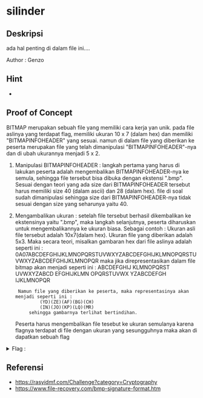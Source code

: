 # silinder

## Deskripsi
ada hal penting di dalam file ini....

Author : Genzo

## Hint
- 

## Proof of Concept
BITMAP merupakan sebuah file yang memiliki cara kerja yan unik. pada file aslinya yang terdapat flag, memiliki ukuran 10 x 7 (dalam hex) dan memiliki "BITMAPINFOHEADER" yang sesuai. namun di dalam file yang diberikan ke peserta
merupakan file yang telah dimanipulasi "BITMAPINFOHEADER"-nya dan di ubah ukurannya menjadi 5 x 2. 
1. Manipulasi BITMAPINFOHEADER : langkah pertama yang harus di lakukan peserta adalah mengembalikan BITMAPINFOHEADER-nya ke semula, sehingga file tersebut bisa dibuka dengan ekstensi ".bmp". Sesuai dengan teori yang ada 
size dari BITMAPINFOHEADER tersebut harus memiliki size 40 (dalam ascii) dan 28 (dalam hex). file di soal sudah dimanipulasi sehingga size dari BITMAPINFOHEADER-nya tidak sesuai dengan size yang seharunya yaitu 40.
2. Mengambalikan ukuran : setelah file tersebut berhasil dikembalikan ke ekstensinya yaitu ".bmp", maka langkah selanjutnya, peserta diharuskan untuk mengembalikannya ke ukuran biasa.
	Sebagai contoh :
	Ukuran asli file tersebut adalah 10x7(dalam hex).
	Ukuran file yang diberikan adalah 5x3.
		Maka secara teori, misalkan gambaran hex dari file aslinya adalah seperti ini : 0A07ABCDEFGHIJKLMNOPQRSTUVWXYZABCDEFGHIJKLMNOPQRSTUVWXYZABCDEFGHIJKLMNOPQR
			maka jika direpresentasikan dalam file bitmap akan menjadi seperti ini :
				ABCDEFGHIJ
				KLMNOPQRST
				UVWXYZABCD
				EFGHIJKLMN
				OPQRSTUVWX
				YZABCDEFGH
				IJKLMNOPQR   

		Namun file yang diberikan ke peserta, maka representasinya akan menjadi seperti ini :
				(YD)(ZE)(AF)(BG)(CH)
				(IN)(JO)(KP)(LQ)(MR)
			sehingga gambarnya terlihat bertindihan.
	
	Peserta harus mengembalikan file tesebut ke ukuran semulanya karena flagnya terdapat di file dengan ukuran yang sesungguhnya maka akan di dapatkan sebuah flag
				
				

<details>
	<summary>Flag : </summary>
	hology4{Haloo_bos_bos_q_semuanyaa}
</details>

## Referensi
- https://rasyidmf.com/Challenge?category=Cryptography
- https://www.file-recovery.com/bmp-signature-format.htm

